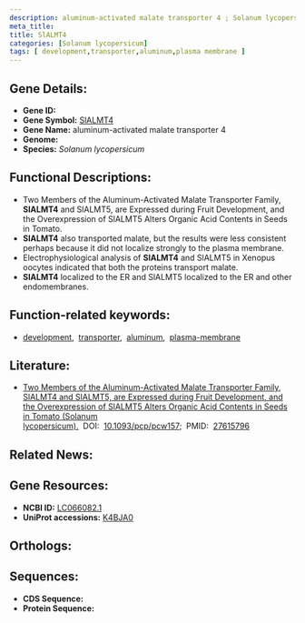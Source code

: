 ```yaml
---
description: aluminum-activated malate transporter 4 ; Solanum lycopersicum
meta_title:
title: SlALMT4
categories: [Solanum lycopersicum]
tags: [ development,transporter,aluminum,plasma membrane ]
---
```


## Gene Details:
- **Gene ID:** []()
- **Gene Symbol:** <u>SlALMT4</u>
- **Gene Name:** aluminum-activated malate transporter 4
- **Genome:** []()
- **Species:** *Solanum lycopersicum*

## Functional Descriptions:
   - Two Members of the Aluminum-Activated Malate Transporter Family, **SlALMT4** and SlALMT5, are Expressed during Fruit Development, and the Overexpression of SlALMT5 Alters Organic Acid Contents in Seeds in Tomato.
   - **SlALMT4** also transported malate, but the results were less consistent perhaps because it did not localize strongly to the plasma membrane.
   - Electrophysiological analysis of **SlALMT4** and SlALMT5 in Xenopus oocytes indicated that both the proteins transport malate.
   - **SlALMT4** localized to the ER and SlALMT5 localized to the ER and other endomembranes.

## Function-related keywords:
   - [development](/tags/development/),&nbsp;&nbsp;[transporter](/tags/transporter/),&nbsp;&nbsp;[aluminum](/tags/aluminum/),&nbsp;&nbsp;[plasma-membrane](/tags/plasma-membrane/)

## Literature:
   - [Two Members of the Aluminum-Activated Malate Transporter Family, SlALMT4 and SlALMT5, are Expressed during Fruit Development, and the Overexpression of SlALMT5 Alters Organic Acid Contents in Seeds in Tomato (Solanum lycopersicum).](https://doi.org/10.1093/pcp/pcw157)&nbsp;&nbsp;DOI:&nbsp;&nbsp;[10.1093/pcp/pcw157](https://doi.org/10.1093/pcp/pcw157);&nbsp;&nbsp;PMID:&nbsp;&nbsp;[27615796](https://pubmed.ncbi.nlm.nih.gov/27615796/)

## Related News:

## Gene Resources:
- **NCBI ID:**  [LC066082.1](https://www.ncbi.nlm.nih.gov/gene/?term=LC066082.1)
- **UniProt accessions:**  [K4BJA0](https://www.uniprot.org/uniprotkb/K4BJA0/entry)

## Orthologs:

## Sequences:
- **CDS Sequence:**
- **Protein Sequence:**
